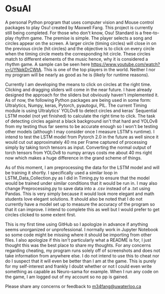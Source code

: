 # OsuAI
A personal Python program that uses computer vision and Mouse control packages to play Osu! created by Maxwell Fang. This project is currently still being completed. For those who don't know, Osu! Standard is a free-to-play rhythm game.
The premise is simple. The player selects a song and circles appear on the screen. A larger circle (timing circles) will close in on the previous circle (hit circles) and the objective is to click on every circle when the timing circle meets
the corresponding hit circle. These circles match to different elements of the music hence, why it is considered a rhythm game. A sample can be seen here https://www.youtube.com/watch?v=UYNpkDrCWtA. This is one of the top players in the world.
Neither I nor my program will be nearly as good as he is (likely for runtime reasons).

Currently I am developing the means to click on circles at the right time. Clicking and dragging sliders will come in the near future. I have already designed the approach for the sliders but obviously haven't implemented it. As of now, the following
Python packages are being used in some form: Ultralytics, Numpy, keras, Pytorch, pyautogui, PIL. The current Timing module is using Ultralytics' YOLOv8 to detect circles and keras' Sequential LSTM model (not yet finished) to calculate the right time to click.
The task of detecting circles against a black background isn't that hard and YOLOv8 from my testing thus far seems to be accurate enough so I won't be testing other models (although I may consider once I measure LSTM's runtime). I intend to test the 
LSTM model from Pytorch 2.0 in the future as well since it would cut out approximately 40 ms per Frame captured of processing simply by taking torch tensors as input. Converting the normal output of torch tensors from YOLOv8 to numpy arrays
costs me about 40 ms right now which makes a huge difference in the grand scheme of things.

As of this moment, I am preprocessing the data for the LSTM model and will be training it shortly. I specifically used a similar loop in LSTM_Data_Collection.py as I did in Timing.py to ensure that the model would be trained under similar conditions
that it would be run in. I may also change Preprocessing.py to save data into a .csv instead of a .txt using Pandas. This is very simply because it would look more elegant and math students love elegant solutions. It should also be noted that I
do not currently have a model set up to measure the accuracy of the program so that it can improve. I intend to complete this as well but I would prefer to get circles clicked to some extent first.

This is my first time using GitHub so I apologize in advance if anything seems unorganized or unprofessional. I normally work in Jupyter Notebook so some code might be missing where it should be importing from other files.
I also apologize if this isn't particularly what a README is for, I just thought this was the best place to share my thoughts. For any concerns regarding cheating, my program runs solely off of screenshots and does not take information from anywhere else.
I do not intend to use this to cheat nor do I suspect that it will even be better than I am at the game. This is purely for my self-interest and frankly I doubt whether or not I could even write something as capable as Neuro-sama for example.
When I run any code on the game, I am logged out of my account so no pp is gained.

Please share any concerns or feedback to m34fang@uwaterloo.ca
